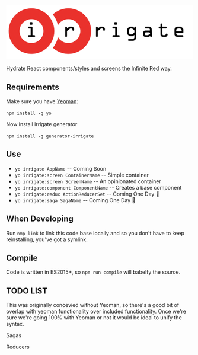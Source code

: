 ![irrigate](https://raw.githubusercontent.com/GantMan/irrigate/master/_art/logo.png)

Hydrate React components/styles and screens the Infinite Red way.
## Requirements
Make sure you have [Yeoman](http://yeoman.io/):

`npm install -g yo`

Now install irrigate generator

`npm install -g generator-irrigate`

## Use
* `yo irrigate AppName` -- Coming Soon
* `yo irrigate:screen ContainerName` -- Simple container
* `yo irrigate:screen ScreenName` -- An opinionated container
* `yo irrigate:component ComponentName` -- Creates a base component
* `yo irrigate:redux ActionReducerSet` -- Coming One Day :sunrise_over_mountains:
* `yo irrigate:saga SagaName` -- Coming One Day :sunrise_over_mountains:


## When Developing
Run `nmp link` to link this code base locally and so you don't have to keep reinstalling, you've got a symlink.

## Compile
Code is written in ES2015+, so `npm run compile` will babelfy the source.

## TODO LIST
This was originally concevied without Yeoman, so there's a good bit of overlap with yeoman functionality over included functionality.   Once we're sure we're going 100% with Yeoman or not it would be ideal to unify the syntax.

Sagas

Reducers
